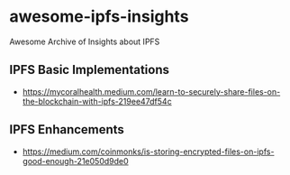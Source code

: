 # awesome-ipfs-insights
Awesome Archive of Insights about IPFS

## IPFS Basic Implementations
- https://mycoralhealth.medium.com/learn-to-securely-share-files-on-the-blockchain-with-ipfs-219ee47df54c

## IPFS Enhancements
- https://medium.com/coinmonks/is-storing-encrypted-files-on-ipfs-good-enough-21e050d9de0
